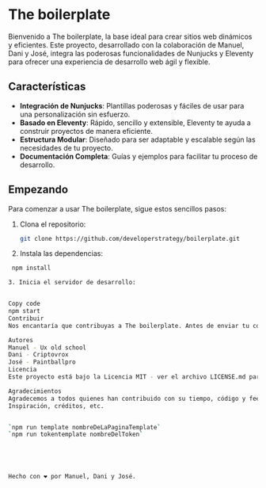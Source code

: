 # The boilerplate

Bienvenido a The boilerplate, la base ideal para crear sitios web dinámicos y eficientes. Este proyecto, desarrollado con la colaboración de Manuel, Dani y José, integra las poderosas funcionalidades de Nunjucks y Eleventy para ofrecer una experiencia de desarrollo web ágil y flexible.

## Características

- **Integración de Nunjucks**: Plantillas poderosas y fáciles de usar para una personalización sin esfuerzo.
- **Basado en Eleventy**: Rápido, sencillo y extensible, Eleventy te ayuda a construir proyectos de manera eficiente.
- **Estructura Modular**: Diseñado para ser adaptable y escalable según las necesidades de tu proyecto.
- **Documentación Completa**: Guías y ejemplos para facilitar tu proceso de desarrollo.

## Empezando

Para comenzar a usar The boilerplate, sigue estos sencillos pasos:

1. Clona el repositorio:
   ```bash
   git clone https://github.com/developerstrategy/boilerplate.git

2. Instala las dependencias:
  ```bash
   npm install

3. Inicia el servidor de desarrollo:


Copy code
npm start
Contribuir
Nos encantaría que contribuyas a The boilerplate. Antes de enviar tu contribución, por favor lee nuestras directrices de contribución.

Autores
Manuel - Ux old school
Dani - Criptovrox
José - Paintballpro
Licencia
Este proyecto está bajo la Licencia MIT - ver el archivo LICENSE.md para detalles.

Agradecimientos
Agradecemos a todos quienes han contribuido con su tiempo, código y feedback.
Inspiración, créditos, etc.


`npm run template nombreDeLaPaginaTemplate`
`npm run tokentemplate nombreDelToken`





Hecho con ❤ por Manuel, Dani y José.